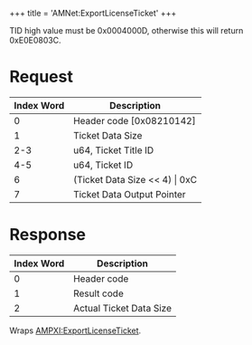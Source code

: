 +++
title = 'AMNet:ExportLicenseTicket'
+++

TID high value must be 0x0004000D, otherwise this will return
0xE0E0803C.

# Request

| Index Word | Description                      |
|------------|----------------------------------|
| 0          | Header code \[0x08210142\]       |
| 1          | Ticket Data Size                 |
| 2-3        | u64, Ticket Title ID             |
| 4-5        | u64, Ticket ID                   |
| 6          | (Ticket Data Size \<\< 4) \| 0xC |
| 7          | Ticket Data Output Pointer       |

# Response

| Index Word | Description             |
|------------|-------------------------|
| 0          | Header code             |
| 1          | Result code             |
| 2          | Actual Ticket Data Size |

Wraps [AMPXI:ExportLicenseTicket](AMPXI:ExportLicenseTicket "wikilink").
